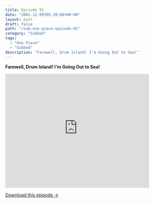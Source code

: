 ```yaml
---
title: Episode 91
date: "2001-12-09T05:30:00+00:00"
layout: post
draft: false
path: "/sub-one-piece-episode-91"
category: "Subbed"
tags:
  - "One Piece"
  - "Subbed"
description: "Farewell, Drum Island! I'm Going Out to Sea!"
---
```


**Farewell, Drum Island! I'm Going Out to Sea!**

<iframe width="640" height="360" src="https://www.rapidvideo.com/e/FX3CGJM3WM" frameborder="0" marginwidth=0 marginheight=0 scrolling=no allowfullscreen style="max-width:90%;"></iframe>

<a href="http://ouo.io/qs/eCodkFEQ?s=https://www.rapidvideo.com/d/FX3CGJM3WM" class="styled_a">Download this episode →</a>

